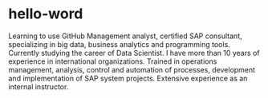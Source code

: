 # hello-word
Learning to use GitHub
Management analyst, certified SAP consultant, specializing in big data, business analytics and programming tools. Currently studying the career of Data Scientist. I have more than 10 years of experience in international organizations. Trained in operations management, analysis, control and automation of processes, development and implementation of SAP system projects. Extensive experience as an internal instructor. 
